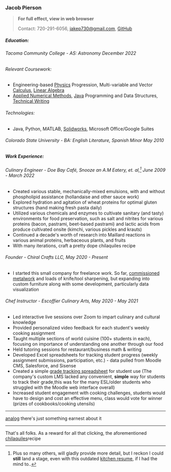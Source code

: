 ### Jacob Pierson

> **For full effect, view in web browser**
>
> Contact: 720-291-6056, [jakep730@gmail.com](mailto:jakep730@gmail.com), [GitHub](https://github.com/awhooshingwind)

##### Education:

###### Tacoma Community College - AS: Astronomy *December 2022*  
 
###### Relevant Coursework:
- Engineering-based <a href="https://awhooshingwind.github.io/projects/Lab4FreeBodyDiagrams.pdf" target="_blank">Physics</a> Progression, Multi-variable and Vector [Calculus](https://github.com/awhooshingwind/Math254), <a href="https://awhooshingwind.github.io/projects/jpierson_app1.pdf" target="_blank">Linear Algebra</a>
- [Applied Numerical Methods](https://github.com/awhooshingwind/ENGR240), [Java](https://github.com/awhooshingwind/DelightfulDeli) Programming and Data Structures, [Technical Writing](https://docs.google.com/document/d/1zslfxNiTz2kqxAz22RuVwdfqIuXCeBObVWSe8apfrdw/edit)


######  Technologies:
- Java, Python, MATLAB, <a href="https://awhooshingwind.github.io/projects/chair_summary.pdf" target="_blank">Solidworks</a>, Microsoft Office/Google Suites

###### Colorado State University - BA: English Literature, Spanish Minor *May 2010*  

##### Work Experience: 

###### Culinary Engineer - *Doe Bay Café, Snooze an A.M Eatery, et. al,[^1] June 2009 - March 2022*

- Created various stable, mechanically-mixed emulsions, with and without phospholipid assistance (hollandaise and other sauce work)
- Explored hydration and agitation of wheat proteins for optimal gluten structures (hand making fresh pasta daily)
- Utilized various chemicals and enzymes to cultivate sanitary (and tasty) environments for food preservation, such as salt and nitrites for various proteins (bacon, pastrami, beet-based pastrami) and lactic acids from produce cultivated onsite (kimchi, various pickles and krauts)
- Continued a decade's worth of research into Maillard reactions in various animal proteins, herbaceous plants, and fruits
- With many iterations, craft a pretty dope chilaquiles recipe

###### Founder - *Chiral Crafts LLC, May 2020 - Present*

- I started this small company for freelance work. So far, [commissioned metalwork](/metal.md) and loads of knife/tool sharpening, but expanding into custom furniture along with some development, particularly data visualization 

###### Chef Instructor - *Escoffier Culinary Arts, May 2020 - May 2021*

- Led interactive live sessions over Zoom to impart culinary and cultural knowledge
- Provided personalized video feedback for each student's weekly cooking assignment
- Taught multiple sections of world cuisine (100+ students in each), focusing on importance of understanding one another through our food
- Held tutoring sessions for restaurant/business math & writing
- Developed Excel spreadsheets for tracking student progress (weekly assignment submissions, participation, etc.) - data pulled from Moodle CMS, Salesforce, and Sisense
- Created a simple [grade tracking spreadsheet](https://docs.google.com/spreadsheets/d/1DTIHyR0CUrAtPCjrw08osnoBhqA_n8aNh5CT9zqhMIU/edit?usp=sharing) for student use (The company's custom LMS lacked any convenient, **simple** way for students to track their grade,this was for the many ESL/older students who struggled with the Moodle web interface overall)
- Increased student engagement with cooking challenges, students would have to design and cost an effective menu, class would vote for winner (prizes of cookbooks/cooking utensils)  


[^1]: Plus so many others, will gladly provide more detail, but I reckon I could **still** land a stage, even with this outdated <a href="https://awhooshingwind.github.io/projects/JakeResume.pdf" target="_blank">kitchen resume</a>, if I had the mind to..
  
---

[analog](/analog.md) there's just something earnest about it  

--- 

 That's all folks. As a reward for all that clicking, the aforementioned <a href="https://awhooshingwind.github.io/projects/Chilaquiles.pdf" target="_blank">chilaquiles</a>recipe